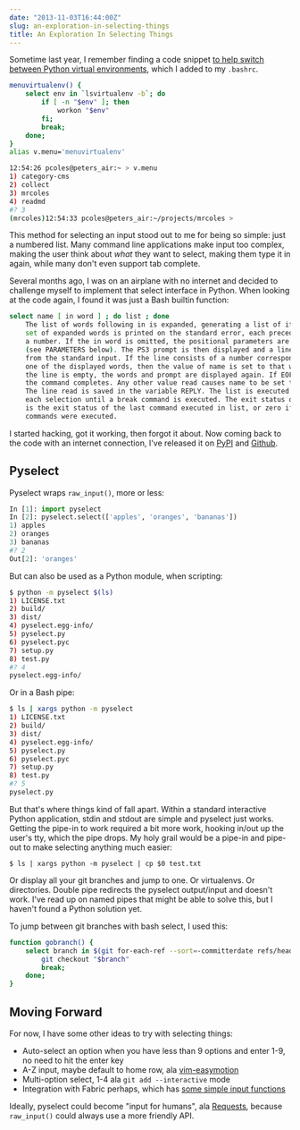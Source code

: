 ```yaml
---
date: "2013-11-03T16:44:00Z"
slug: an-exploration-in-selecting-things
title: An Exploration In Selecting Things
---
```


Sometime last year, I remember finding a code snippet [to help switch between
Python virtual environments][1], which I added to my `.bashrc`.

```bash
menuvirtualenv() {
    select env in `lsvirtualenv -b`; do
        if [ -n "$env" ]; then
            workon "$env"
        fi;
        break;
    done;
}
alias v.menu='menuvirtualenv'

12:54:26 pcoles@peters_air:~ > v.menu
1) category-cms
2) collect
3) mrcoles
4) readmd
#? 3
(mrcoles)12:54:33 pcoles@peters_air:~/projects/mrcoles >
```

This method for selecting an input stood out to me for being so simple: just a
numbered list. Many command line applications make input too complex, making the
user think about _what_ they want to select, making them type it in again, while
many don't even support tab complete.

Several months ago, I was on an airplane with no internet and decided to
challenge myself to implement that select interface in Python. When looking at
the code again, I found it was just a Bash builtin function:

```bash
select name [ in word ] ; do list ; done
    The list of words following in is expanded, generating a list of items. The
    set of expanded words is printed on the standard error, each preceded by
    a number. If the in word is omitted, the positional parameters are printed
    (see PARAMETERS below). The PS3 prompt is then displayed and a line read
    from the standard input. If the line consists of a number corresponding to
    one of the displayed words, then the value of name is set to that word. If
    the line is empty, the words and prompt are displayed again. If EOF is read,
    the command completes. Any other value read causes name to be set to null.
    The line read is saved in the variable REPLY. The list is executed after
    each selection until a break command is executed. The exit status of select
    is the exit status of the last command executed in list, or zero if no
    commands were executed.
```

I started hacking, got it working, then forgot it about. Now coming back to the
code with an internet connection, I've released it on [PyPI][2] and [Github][3].

## Pyselect

Pyselect wraps `raw_input()`, more or less:

```python
In [1]: import pyselect
In [2]: pyselect.select(['apples', 'oranges', 'bananas'])
1) apples
2) oranges
3) bananas
#? 2
Out[2]: 'oranges'
```

But can also be used as a Python module, when scripting:

```bash
$ python -m pyselect $(ls)
1) LICENSE.txt
2) build/
3) dist/
4) pyselect.egg-info/
5) pyselect.py
6) pyselect.pyc
7) setup.py
8) test.py
#? 4
pyselect.egg-info/
```

Or in a Bash pipe:

```bash
$ ls | xargs python -m pyselect
1) LICENSE.txt
2) build/
3) dist/
4) pyselect.egg-info/
5) pyselect.py
6) pyselect.pyc
7) setup.py
8) test.py
#? 5
pyselect.py
```

But that's where things kind of fall apart. Within a standard interactive Python
application, stdin and stdout are simple and pyselect just works. Getting the
pipe-in to work required a bit more work, hooking in/out up the user's tty,
which the pipe drops. My holy grail would be a pipe-in and pipe-out to make
selecting anything much easier:

```
$ ls | xargs python -m pyselect | cp $0 test.txt
```

Or display all your git branches and jump to one. Or virtualenvs. Or
directories. Double pipe redirects the pyselect output/input and doesn't work.
I've read up on named pipes that might be able to solve this, but I haven't
found a Python solution yet.

To jump between git branches with bash select, I used this:

```bash
function gobranch() {
    select branch in $(git for-each-ref --sort=-committerdate refs/heads/ --format='%(refname)' | sed 's/refs\/heads\///g'); do
        git checkout "$branch"
        break;
    done;
}
```

## Moving Forward

For now, I have some other ideas to try with selecting things:

- Auto-select an option when you have less than 9 options and enter 1-9, no need
  to hit the enter key
- A-Z input, maybe default to home row, ala [vim-easymotion][4]
- Multi-option select, 1-4 ala `git add --interactive` mode
- Integration with Fabric perhaps, which has [some simple input functions][5]

Ideally, pyselect could become "input for humans", ala [Requests][6], because
`raw_input()` could always use a more friendly API.

[1]: http://mrcoles.com/menu-shortcut-activating-virtualenv/
[2]: https://pypi.python.org/pypi/pyselect
[3]: https://github.com/askedrelic/pyselect
[4]: https://github.com/Lokaltog/vim-easymotion
[5]: http://fabric.readthedocs.org/en/1.8/api/contrib/console.html
[6]: http://docs.python-requests.org/en/latest/
